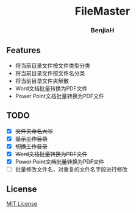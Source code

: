 <h1 align="center">FileMaster</h1>
<h3 align="center">BenjiaH</h3>

## Features
- 将当前目录文件按文件类型分类
- 将当前目录文件按文件名分类
- 将当前目录文件夹解散
- Word文档批量转换为PDF文件
- Power Point文档批量转换为PDF文件

## TODO
- [X] ~~文件夹命名大写~~
- [X] ~~显示工作目录~~
- [X] ~~切换工作目录~~
- [X] ~~Word文档批量转换为PDF文件~~
- [X] ~~Power Point文档批量转换为PDF文件~~
- [ ] 批量修改文件名，对重复的文件名字段进行修改

## License
[MIT License](https://github.com/BenjiaH/FileMaster/blob/master/LICENSE)
